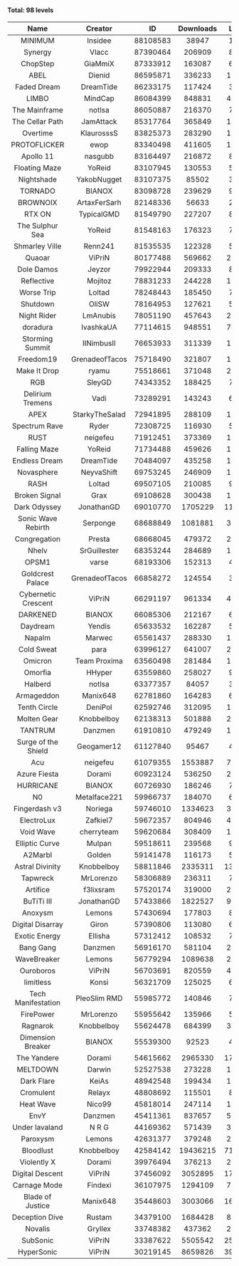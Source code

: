 #### Total: 98 levels

| Name | Creator | ID | Downloads | Likes |
|:---:|:---:|:---:|:---:|:---:|
| MINIMUM | Insidee | 88108583 | 38947 | 1595
| Synergy | Vlacc | 87390464 | 206909 | 8294
| ChopStep | GiaMmiX | 87333912 | 163087 | 6261
| ABEL | Dienid | 86595871 | 336233 | 13032
| Faded Dream | DreamTide | 86233175 | 117424 | 3901
| LIMBO | MindCap | 86084399 | 848831 | 49552
| The Mainframe | notlsa | 86050887 | 216370 | 7235
| The Cellar Path | JamAttack | 85317764 | 365849 | 12069
| Overtime | KlaurosssS | 83825373 | 283290 | 11986
| PROTOFLICKER | ewop | 83340498 | 411605 | 12006
| Apollo 11 | nasgubb | 83164497 | 216872 | 8119
| Floating Maze | YoReid | 83107945 | 130553 | 5865
| Nightshade | YakobNugget | 83107375 | 85502 | 3401
| TORNADO | BIANOX | 83098728 | 239629 | 9340
| BROWNOIX | ArtaxFerSarh | 82148336 | 56633 | 2169
| RTX ON | TypicalGMD | 81549790 | 227207 | 8995
| The Sulphur Sea | YoReid | 81548163 | 176323 | 7618
| Shmarley Ville | Renn241 | 81535535 | 122328 | 5272
| Quaoar | ViPriN | 80177488 | 569662 | 26461
| Dole Damos | Jeyzor | 79922944 | 209333 | 8882
| Reflective | Mojitoz | 78831233 | 244228 | 10944
| Worse Trip | Loltad | 78248443 | 185450 | 7880
| Shutdown | OliSW | 78164953 | 127621 | 5489
| Night Rider | LmAnubis | 78051190 | 457643 | 23623
| doradura | IvashkaUA | 77114615 | 948551 | 74954
| Storming Summit | IINimbusII | 76653933 | 311339 | 15665
| Freedom19 | GrenadeofTacos | 75718490 | 321807 | 17927
| Make It Drop | ryamu | 75518661 | 371048 | 21367
| RGB | SleyGD | 74343352 | 188425 | 7651
| Delirium Tremens | Vadi | 73289291 | 143243 | 6839
| APEX | StarkyTheSalad | 72941895 | 288109 | 11255
| Spectrum Rave | Ryder | 72308725 | 116930 | 5391
| RUST | neigefeu | 71912451 | 373369 | 16619
| Falling Maze | YoReid | 71734488 | 459626 | 17206
| Endless Dream | DreamTide | 70484097 | 435258 | 18070
| Novasphere | NeyvaShift | 69753245 | 246909 | 11612
| RASH | Loltad | 69507105 | 210085 | 9162
| Broken Signal | Grax | 69108628 | 300438 | 11325
| Dark Odyssey | JonathanGD | 69010770 | 1705229 | 117829
| Sonic Wave Rebirth | Serponge | 68688849 | 1081881 | 31440
| Congregation | Presta | 68668045 | 479372 | 27592
| Nhelv | SrGuillester | 68353244 | 284689 | 15163
| OPSM1 | varse | 68193306 | 152313 | 4899
| Goldcrest Palace | GrenadeofTacos | 66858272 | 124554 | 3723
| Cybernetic Crescent | ViPriN | 66291197 | 961334 | 40941
| DARKENED | BIANOX | 66085306 | 212167 | 6607
| Daydream | Yendis | 65633532 | 162287 | 5606
| Napalm | Marwec | 65561437 | 288330 | 17692
| Cold Sweat | para | 63996127 | 641007 | 22408
| Omicron | Team Proxima | 63560498 | 281484 | 15368
| Omorfia | HHyper | 63559860 | 258027 | 9562
| Halberd | notlsa | 63377357 | 84057 | 3550
| Armageddon | Manix648 | 62781860 | 164283 | 6135
| Tenth Circle | DeniPol | 62592746 | 312095 | 15130
| Molten Gear | Knobbelboy | 62138313 | 501888 | 22493
| TANTRUM | Danzmen | 61910810 | 479249 | 17193
| Surge of the Shield | Geogamer12 | 61127840 | 95467 | 4370
| Acu | neigefeu | 61079355 | 1553887 | 79468
| Azure Fiesta | Dorami | 60923124 | 536250 | 23246
| HURRICANE | BIANOX | 60726930 | 186246 | 7236
| N0 | Metalface221 | 59966737 | 184070 | 6831
| Fingerdash v3 | Noriega | 59746010 | 1334623 | 35389
| ElectroLux | Zafkiel7 | 59672357 | 804946 | 49502
| Void Wave | cherryteam | 59620684 | 308409 | 16664
| Elliptic Curve | Mulpan | 59518611 | 239568 | 9600
| A2Marbl | Golden | 59141478 | 116173 | 5963
| Astral Divinity | Knobbelboy | 58811846 | 2335311 | 139035
| Tapwreck | MrLorenzo | 58306889 | 236311 | 7896
| Artifice | f3lixsram | 57520174 | 319000 | 21195
| BuTiTi III | JonathanGD | 57433866 | 1822527 | 95929
| Anoxysm | Lemons | 57430694 | 177803 | 8502
| Digital Disarray | Giron | 57390806 | 113080 | 6629
| Exotic Energy | Ellisha | 57312412 | 108532 | 7928
| Bang Gang | Danzmen | 56916170 | 581104 | 24521
| WaveBreaker | Lemons | 56779294 | 1089638 | 24648
| Ouroboros | ViPriN | 56703691 | 820559 | 43778
| limitless | Konsi | 56321709 | 125025 | 6586
| Tech Manifestation | PleoSlim RMD | 55985772 | 140846 | 7674
| FirePower | MrLorenzo | 55955642 | 135966 | 5862
| Ragnarok | Knobbelboy | 55624478 | 684399 | 36609
| Dimension Breaker | BIANOX | 55539300 | 92523 | 4056
| The Yandere | Dorami | 54615662 | 2965330 | 170298
| MELTDOWN | Darwin | 52527538 | 273228 | 15666
| Dark Flare | KeiAs | 48942548 | 199434 | 10078
| Cromulent | Relayx | 48808692 | 115501 | 8564
| Heat Wave | Nico99 | 45818014 | 247114 | 14913
| EnvY | Danzmen | 45411361 | 837657 | 50277
| Under lavaland | N R G | 44169362 | 571439 | 39034
| Paroxysm | Lemons | 42631377 | 379248 | 21268
| Bloodlust | Knobbelboy | 42584142 | 19436215 | 713456
| Violently X | Dorami | 39976494 | 376213 | 22574
| Digital Descent | ViPriN | 37456092 | 3052895 | 171543
| Carnage Mode | Findexi | 36107975 | 1294109 | 78348
| Blade of Justice | Manix648 | 35448603 | 3003066 | 169433
| Deception Dive | Rustam | 34379100 | 1684428 | 87229
| Novalis | Gryllex | 33748382 | 437362 | 29606
| SubSonic | ViPriN | 33387622 | 5505542 | 257757
| HyperSonic | ViPriN | 30219145 | 8659826 | 395482
